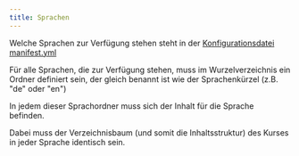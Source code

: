 ```yaml
---
title: Sprachen
---
```


Welche Sprachen zur Verfügung stehen steht in der [Konfigurationsdatei manifest.yml](/section/01-project/03-files/01-manifest)

Für alle Sprachen, die zur Verfügung stehen, muss im Wurzelverzeichnis ein Ordner
definiert sein, der gleich benannt ist wie der Sprachenkürzel (z.B. "de" oder "en")

In jedem dieser Sprachordner muss sich der Inhalt für die Sprache befinden.

Dabei muss der Verzeichnisbaum (und somit die Inhaltsstruktur) des Kurses in jeder
Sprache identisch sein.
